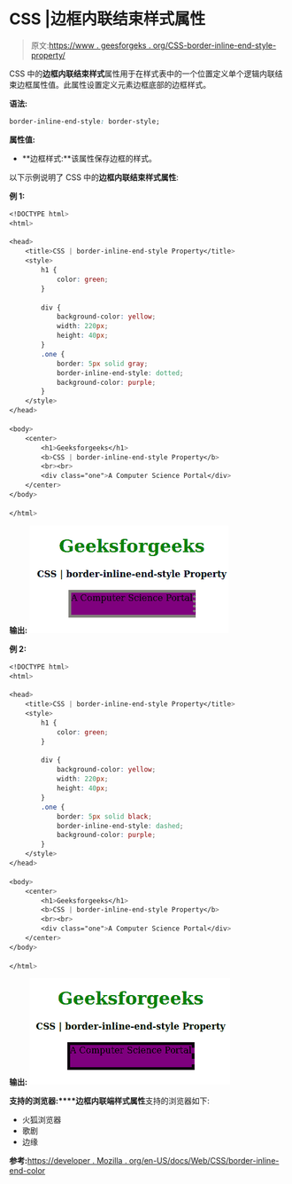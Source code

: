 # CSS |边框内联结束样式属性

> 原文:[https://www . geesforgeks . org/CSS-border-inline-end-style-property/](https://www.geeksforgeeks.org/css-border-inline-end-style-property/)

CSS 中的**边框内联结束样式**属性用于在样式表中的一个位置定义单个逻辑内联结束边框属性值。此属性设置定义元素边框底部的边框样式。

**语法:**

```css
border-inline-end-style: border-style;
```

**属性值:**

*   **边框样式:**该属性保存边框的样式。

以下示例说明了 CSS 中的**边框内联结束样式属性**:

**例 1:**

```css
<!DOCTYPE html>
<html>

<head>
    <title>CSS | border-inline-end-style Property</title>
    <style>
        h1 {
            color: green;
        }

        div {
            background-color: yellow;
            width: 220px;
            height: 40px;
        }
        .one {
            border: 5px solid gray;
            border-inline-end-style: dotted;
            background-color: purple;
        }
    </style>
</head>

<body>
    <center>
        <h1>Geeksforgeeks</h1>
        <b>CSS | border-inline-end-style Property</b>
        <br><br>
        <div class="one">A Computer Science Portal</div>
    </center>
</body>

</html>
```

**输出:**
![](img/abb798bfe9caa3649e7393a4b04d02d5.png)

**例 2:**

```css
<!DOCTYPE html>
<html>

<head>
    <title>CSS | border-inline-end-style Property</title>
    <style>
        h1 {
            color: green;
        }

        div {
            background-color: yellow;
            width: 220px;
            height: 40px;
        }
        .one {
            border: 5px solid black;
            border-inline-end-style: dashed;
            background-color: purple;
        }
    </style>
</head>

<body>
    <center>
        <h1>Geeksforgeeks</h1>
        <b>CSS | border-inline-end-style Property</b>
        <br><br>
        <div class="one">A Computer Science Portal</div>
    </center>
</body>

</html>
```

**输出:**
![](img/0404b11fef73ce13d386a1384aeb7056.png)

**支持的浏览器:****边框内联端样式属性**支持的浏览器如下:

*   火狐浏览器
*   歌剧
*   边缘

**参考:**[https://developer . Mozilla . org/en-US/docs/Web/CSS/border-inline-end-color](https://developer.mozilla.org/en-US/docs/Web/CSS/border-inline-end-color)